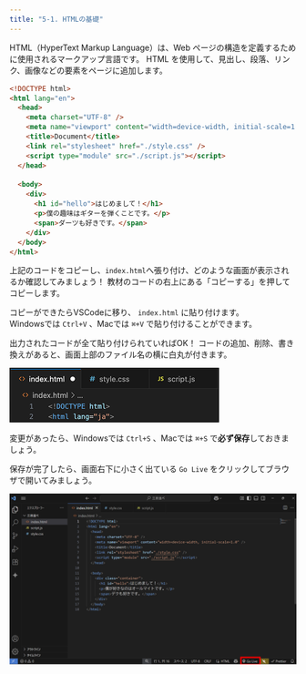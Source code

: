 ```yaml
---
title: "5-1. HTMLの基礎"
---
```


HTML（HyperText Markup Language）は、Web ページの構造を定義するために使用されるマークアップ言語です。
HTML を使用して、見出し、段落、リンク、画像などの要素をページに追加します。

```html
<!DOCTYPE html>
<html lang="en">
  <head>
    <meta charset="UTF-8" />
    <meta name="viewport" content="width=device-width, initial-scale=1.0" />
    <title>Document</title>
    <link rel="stylesheet" href="./style.css" />
    <script type="module" src="./script.js"></script>
  </head>

  <body>
    <div>
      <h1 id="hello">はじめまして！</h1>
      <p>僕の趣味はギターを弾くことです。</p>
      <span>ダーツも好きです。</span>
    </div>
  </body>
</html>
```
上記のコードをコピーし、`index.html`へ張り付け、どのような画面が表示されるか確認してみましょう！
教材のコードの右上にある「コピーする」を押してコピーします。

コピーができたらVSCodeに移り、 `index.html` に貼り付けます。  
Windowsでは `Ctrl+V` 、Macでは `⌘+V` で貼り付けることができます。

出力されたコードが全て貼り付けられていればOK！
コードの追加、削除、書き換えがあると、画面上部のファイル名の横に白丸が付きます。  

![](/images/nagoya2025/vscode-save-html.png)



変更があったら、Windowsでは `Ctrl+S` 、Macでは `⌘+S` で**必ず保存**しておきましょう。

保存が完了したら、画面右下に小さく出ている `Go Live` をクリックしてブラウザで開いてみましょう。

![](/images/nagoya2025/vscode-golive.png)